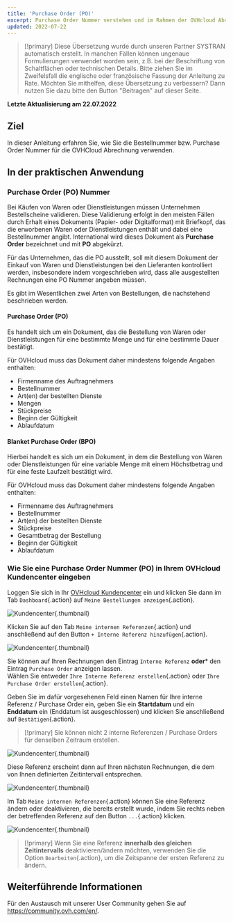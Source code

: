 ```yaml
---
title: 'Purchase Order (PO)'
excerpt: Purchase Order Nummer verstehen und im Rahmen der OVHcloud Abrechnung anwenden
updated: 2022-07-22
---
```


> [!primary]
> Diese Übersetzung wurde durch unseren Partner SYSTRAN automatisch erstellt. In manchen Fällen können ungenaue Formulierungen verwendet worden sein, z.B. bei der Beschriftung von Schaltflächen oder technischen Details. Bitte ziehen Sie im Zweifelsfall die englische oder französische Fassung der Anleitung zu Rate. Möchten Sie mithelfen, diese Übersetzung zu verbessern? Dann nutzen Sie dazu bitte den Button "Beitragen" auf dieser Seite.
>

**Letzte Aktualisierung am 22.07.2022**

## Ziel

In dieser Anleitung erfahren Sie, wie Sie die Bestellnummer bzw. Purchase Order Nummer für die OVHCloud Abrechnung verwenden.

## In der praktischen Anwendung

### Purchase Order (PO) Nummer

Bei Käufen von Waren oder Dienstleistungen müssen Unternehmen Bestellscheine validieren. Diese Validierung erfolgt in den meisten Fällen durch Erhalt eines Dokuments (Papier- oder Digitalformat) mit Briefkopf, das die erworbenen Waren oder Dienstleistungen enthält und dabei eine Bestellnummer angibt.
International wird dieses Dokument als **Purchase Order** bezeichnet und mit **PO** abgekürzt.

Für das Unternehmen, das die PO ausstellt, soll mit diesem Dokument der Einkauf von Waren und Dienstleistungen bei den Lieferanten kontrolliert werden, insbesondere indem vorgeschrieben wird, dass alle ausgestellten Rechnungen eine PO Nummer angeben müssen.

Es gibt im Wesentlichen zwei Arten von Bestellungen, die nachstehend beschrieben werden.

#### Purchase Order (PO)

Es handelt sich um ein Dokument, das die Bestellung von Waren oder Dienstleistungen für eine bestimmte Menge und für eine bestimmte Dauer bestätigt.

Für OVHcloud muss das Dokument daher mindestens folgende Angaben enthalten:

- Firmenname des Auftragnehmers
- Bestellnummer 
- Art(en) der bestellten Dienste
- Mengen
- Stückpreise
- Beginn der Gültigkeit
- Ablaufdatum

#### Blanket Purchase Order (BPO)

Hierbei handelt es sich um ein Dokument, in dem die Bestellung von Waren oder Dienstleistungen für eine variable Menge mit einem Höchstbetrag und für eine feste Laufzeit bestätigt wird.

Für OVHcloud muss das Dokument daher mindestens folgende Angaben enthalten:

- Firmenname des Auftragnehmers
- Bestellnummer 
- Art(en) der bestellten Dienste
- Stückpreise
- Gesamtbetrag der Bestellung
- Beginn der Gültigkeit
- Ablaufdatum

### Wie Sie eine Purchase Order Nummer (PO) in Ihrem OVHcloud Kundencenter eingeben

Loggen Sie sich in Ihr [OVHcloud Kundencenter](https://www.ovh.com/auth/?action=gotomanager&from=https://www.ovh.de/&ovhSubsidiary=de) ein und klicken Sie dann im Tab `Dashboard`{.action} auf `Meine Bestellungen anzeigen`{.action}.

![Kundencenter](images/internalreference00.png){.thumbnail}

Klicken Sie auf den Tab `Meine internen Referenzen`{.action} und anschließend auf den Button `+ Interne Referenz hinzufügen`{.action}.

![Kundencenter](images/internalreference01.png){.thumbnail}

Sie können auf Ihren Rechnungen den Eintrag `Interne Referenz` **oder*** den Eintrag `Purchase Order` anzeigen lassen.<br>
Wählen Sie entweder `Ihre Interne Referenz erstellen`{.action} oder `Ihre Purchase Order erstellen`{.action}.

Geben Sie im dafür vorgesehenen Feld einen Namen für Ihre interne Referenz / Purchase Order ein, geben Sie ein **Startdatum** und ein **Enddatum** ein (Enddatum ist ausgeschlossen) und klicken Sie anschließend auf `Bestätigen`{.action}.

> [!primary]
> Sie können nicht 2 interne Referenzen / Purchase Orders für denselben Zeitraum erstellen.

![Kundencenter](images/internalreference02.png){.thumbnail}

Diese Referenz erscheint dann auf Ihren nächsten Rechnungen, die dem von Ihnen definierten Zeitintervall entsprechen.

![Kundencenter](images/internalreference03.png){.thumbnail}

Im Tab `Meine internen Referenzen`{.action} können Sie eine Referenz ändern oder deaktivieren, die bereits erstellt wurde, indem Sie rechts neben der betreffenden Referenz auf den Button `...`{.action} klicken.

![Kundencenter](images/internalreference04.png){.thumbnail}

> [!primary]
> Wenn Sie eine Referenz **innerhalb des gleichen Zeitintervalls** deaktivieren/ändern möchten, verwenden Sie die Option `Bearbeiten`{.action}, um die Zeitspanne der ersten Referenz zu ändern.

## Weiterführende Informationen

Für den Austausch mit unserer User Community gehen Sie auf <https://community.ovh.com/en/>.

